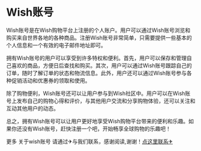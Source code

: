 # Wish账号

Wish账号是在Wish购物平台上注册的个人账户。用户可以通过Wish账号浏览和购买来自世界各地的各种商品。注册Wish账号非常简单，只需要提供一些基本的个人信息和一个有效的电子邮件地址即可。

拥有Wish账号的用户可以享受到许多特权和便利。首先，用户可以保存和管理自己喜欢的商品，方便日后查找和购买。其次，用户可以通过Wish账号跟踪自己的订单，随时了解订单的状态和物流信息。此外，用户还可以通过Wish账号参与各种促销活动和优惠券的领取和使用。

除了购物便利，Wish账号还可以让用户参与到Wish社区中。用户可以在Wish账号上发布自己的购物心得和评价，与其他用户交流和分享购物体验，还可以关注和互动其他用户的动态。

总之，拥有Wish账号可以让用户更好地享受Wish购物平台带来的便利和乐趣。如果你还没有Wish账号，赶快注册一个吧，开始畅享全球购物的乐趣吧！

更多 关于wish账号 请通过✈与我们联系，感谢阅读,谢谢！[点这里联系✈](https://a.k02.cc)